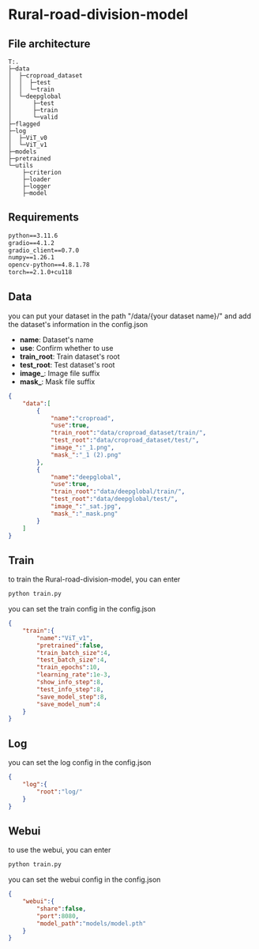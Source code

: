 # Rural-road-division-model

## File architecture

```
T:.
├─data
│  ├─croproad_dataset
│  │  ├─test
│  │  └─train
│  └─deepglobal
│      ├─test
│      ├─train
│      └─valid
├─flagged
├─log
│  ├─ViT_v0
│  └─ViT_v1
├─models
├─pretrained
└─utils
    ├─criterion
    ├─loader
    ├─logger
    ├─model
```

## Requirements

```requirements.txt
python==3.11.6
gradio==4.1.2
gradio_client==0.7.0
numpy==1.26.1
opencv-python==4.8.1.78
torch==2.1.0+cu118
```

## Data

you can put your dataset in the path "/data/{your dataset name}/"
and add the dataset's information in the config.json

- **name**: Dataset's name
- **use**: Confirm whether to use
- **train_root**: Train dataset's root
- **test_root**: Test dataset's root
- **image_**: Image file suffix
- **mask_**: Mask file suffix

```config.json
{
    "data":[
        {
            "name":"croproad",
            "use":true,
            "train_root":"data/croproad_dataset/train/",
            "test_root":"data/croproad_dataset/test/",
            "image_":"_1.png",
            "mask_":"_1 (2).png"
        },
        {
            "name":"deepglobal",
            "use":true,
            "train_root":"data/deepglobal/train/",
            "test_root":"data/deepglobal/test/",
            "image_":"_sat.jpg",
            "mask_":"_mask.png"
        }
    ]
}
```

## Train

to train the Rural-road-division-model, you can enter

```bash
python train.py
```

you can set the train config in the config.json

```config.json
{
    "train":{
        "name":"ViT_v1",
        "pretrained":false,
        "train_batch_size":4,
        "test_batch_size":4,
        "train_epochs":10,
        "learning_rate":1e-3,
        "show_info_step":8,
        "test_info_step":8,
        "save_model_step":8,
        "save_model_num":4
    }
}
```

## Log

you can set the log config in the config.json

```config.json
{
    "log":{
        "root":"log/"
    }
}
```

## Webui

to use the webui, you can enter

```bash
python train.py
```

you can set the webui config in the config.json

```config.json
{
    "webui":{
        "share":false,
        "port":8080,
        "model_path":"models/model.pth"
    }
}
```
